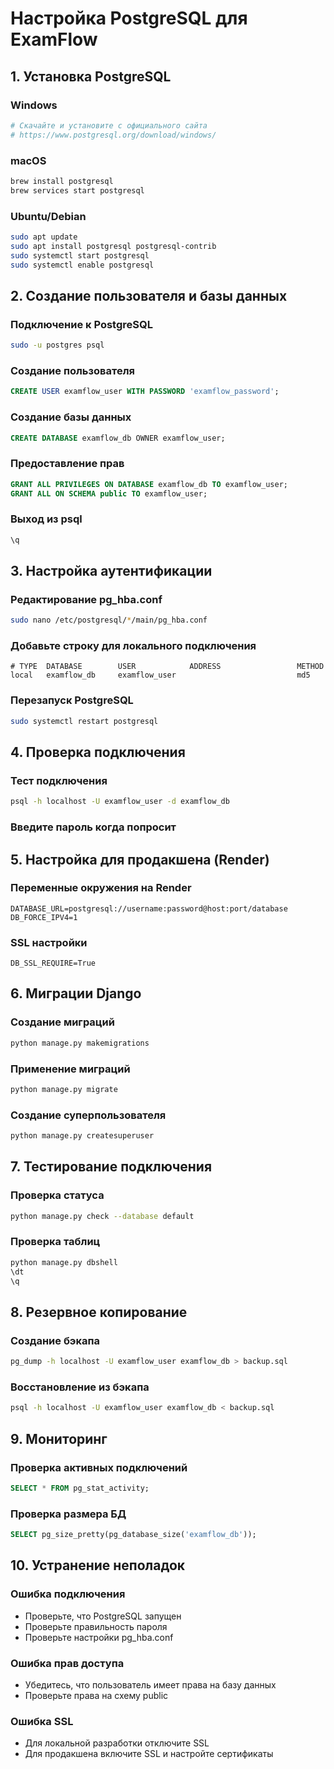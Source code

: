 # Настройка PostgreSQL для ExamFlow

## 1. Установка PostgreSQL

### Windows
```bash
# Скачайте и установите с официального сайта
# https://www.postgresql.org/download/windows/
```

### macOS
```bash
brew install postgresql
brew services start postgresql
```

### Ubuntu/Debian
```bash
sudo apt update
sudo apt install postgresql postgresql-contrib
sudo systemctl start postgresql
sudo systemctl enable postgresql
```

## 2. Создание пользователя и базы данных

### Подключение к PostgreSQL
```bash
sudo -u postgres psql
```

### Создание пользователя
```sql
CREATE USER examflow_user WITH PASSWORD 'examflow_password';
```

### Создание базы данных
```sql
CREATE DATABASE examflow_db OWNER examflow_user;
```

### Предоставление прав
```sql
GRANT ALL PRIVILEGES ON DATABASE examflow_db TO examflow_user;
GRANT ALL ON SCHEMA public TO examflow_user;
```

### Выход из psql
```sql
\q
```

## 3. Настройка аутентификации

### Редактирование pg_hba.conf
```bash
sudo nano /etc/postgresql/*/main/pg_hba.conf
```

### Добавьте строку для локального подключения
```
# TYPE  DATABASE        USER            ADDRESS                 METHOD
local   examflow_db     examflow_user                           md5
```

### Перезапуск PostgreSQL
```bash
sudo systemctl restart postgresql
```

## 4. Проверка подключения

### Тест подключения
```bash
psql -h localhost -U examflow_user -d examflow_db
```

### Введите пароль когда попросит

## 5. Настройка для продакшена (Render)

### Переменные окружения на Render
```
DATABASE_URL=postgresql://username:password@host:port/database
DB_FORCE_IPV4=1
```

### SSL настройки
```
DB_SSL_REQUIRE=True
```

## 6. Миграции Django

### Создание миграций
```bash
python manage.py makemigrations
```

### Применение миграций
```bash
python manage.py migrate
```

### Создание суперпользователя
```bash
python manage.py createsuperuser
```

## 7. Тестирование подключения

### Проверка статуса
```bash
python manage.py check --database default
```

### Проверка таблиц
```bash
python manage.py dbshell
\dt
\q
```

## 8. Резервное копирование

### Создание бэкапа
```bash
pg_dump -h localhost -U examflow_user examflow_db > backup.sql
```

### Восстановление из бэкапа
```bash
psql -h localhost -U examflow_user examflow_db < backup.sql
```

## 9. Мониторинг

### Проверка активных подключений
```sql
SELECT * FROM pg_stat_activity;
```

### Проверка размера БД
```sql
SELECT pg_size_pretty(pg_database_size('examflow_db'));
```

## 10. Устранение неполадок

### Ошибка подключения
- Проверьте, что PostgreSQL запущен
- Проверьте правильность пароля
- Проверьте настройки pg_hba.conf

### Ошибка прав доступа
- Убедитесь, что пользователь имеет права на базу данных
- Проверьте права на схему public

### Ошибка SSL
- Для локальной разработки отключите SSL
- Для продакшена включите SSL и настройте сертификаты
